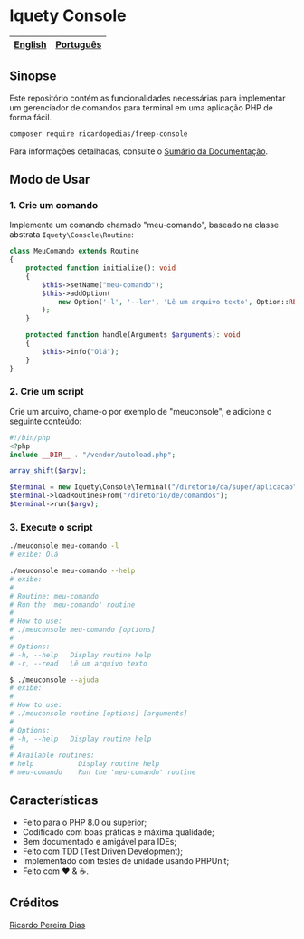 # Iquety Console

[English](../../readme.md) | [Português](leiame.md)
-- | --

## Sinopse

Este repositório contém as funcionalidades necessárias para implementar um gerenciador de comandos para terminal em uma aplicação PHP de forma fácil.

```bash
composer require ricardopedias/freep-console
```

Para informações detalhadas, consulte o [Sumário da Documentação](indice.md).

## Modo de Usar

### 1. Crie um comando

Implemente um comando chamado "meu-comando", baseado na classe abstrata `Iquety\Console\Routine`:

```php
class MeuComando extends Routine
{
    protected function initialize(): void
    {
        $this->setName("meu-comando");
        $this->addOption(
            new Option('-l', '--ler', 'Lê um arquivo texto', Option::REQUIRED)
        );
    }

    protected function handle(Arguments $arguments): void
    {
        $this->info("Olá");
    }
}
```

### 2. Crie um script

Crie um arquivo, chame-o por exemplo de "meuconsole", e adicione o seguinte conteúdo:

```php
#!/bin/php
<?php
include __DIR__ . "/vendor/autoload.php";

array_shift($argv);

$terminal = new Iquety\Console\Terminal("/diretorio/da/super/aplicacao");
$terminal->loadRoutinesFrom("/diretorio/de/comandos");
$terminal->run($argv);
```

### 3. Execute o script

```bash
./meuconsole meu-comando -l
# exibe: Olá
```

```bash
./meuconsole meu-comando --help
# exibe:
#
# Routine: meu-comando
# Run the 'meu-comando' routine
# 
# How to use:
# ./meuconsole meu-comando [options]
# 
# Options:
# -h, --help   Display routine help
# -r, --read   Lê um arquivo texto
```

```bash
$ ./meuconsole --ajuda
# exibe:
#
# How to use:
# ./meuconsole routine [options] [arguments]
# 
# Options:
# -h, --help   Display routine help
#
# Available routines:
# help           Display routine help
# meu-comando    Run the 'meu-comando' routine
```

## Características

- Feito para o PHP 8.0 ou superior;
- Codificado com boas práticas e máxima qualidade;
- Bem documentado e amigável para IDEs;
- Feito com TDD (Test Driven Development);
- Implementado com testes de unidade usando PHPUnit;
- Feito com :heart: &amp; :coffee:.

## Créditos

[Ricardo Pereira Dias](https://www.ricardopedias.com.br)
